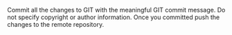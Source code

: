 Commit all the changes to GIT with the meaningful GIT commit message. Do not specify copyright or author information.
Once you committed push the changes to the remote repository.
